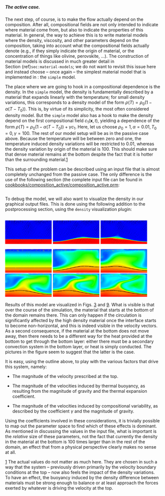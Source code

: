 ##### The active case.

The next step, of course, is to make the flow actually depend on the
composition. After all, compositional fields are not only intended to indicate
where material come from, but also to indicate the properties of this
material. In general, the way to achieve this is to write material models
where the density, viscosity, and other parameters depend on the composition,
taking into account what the compositional fields actually denote (e.g., if
they simply indicate the origin of material, or the concentration of things
like olivine, perovskite, &mldr;). The construction of material models is
discussed in much greater detail in Section&nbsp;{ref}`sec:material-models`;
we do not want to revisit this issue here and instead choose &ndash; once
again &ndash; the simplest material model that is implemented in : the
`simple` model.

The place where we are going to hook in a compositional dependence is the
density. In the `simple` model, the density is fundamentally described by a
material that expands linearly with the temperature; for small density
variations, this corresponds to a density model of the form
$\rho(T)=\rho_0(1-\alpha(T-T_0))$. This is, by virtue of its simplicity, the
most often considered density model. But the `simple` model also has a hook to
make the density depend on the first compositional field $c_1(\mathbf
x,t)$, yielding a dependence of the form
$\rho(T)=\rho_0(1-\alpha(T-T_0))+\gamma c_1$. Here, let us choose $\rho_0=1,
\alpha=0.01, T_0=0, \gamma=100$. The rest of our model setup will be as in the
passive case above. Because the temperature will be between zero and one, the
temperature induced density variations will be restricted to 0.01, whereas the
density variation by origin of the material is 100. This should make sure that
dense material remains at the bottom despite the fact that it is hotter than
the surrounding material.[1]

This setup of the problem can be described using an input file that is almost
completely unchanged from the passive case. The only difference is the use of
the following section (the complete input file can be found in
[cookbooks/composition_active/composition_active.prm](https://www.github.com/geodynamics/aspect/blob/main/cookbooks/composition_active/composition_active.prm):

``` prmfile
```

To debug the model, we will also want to visualize the density in our
graphical output files. This is done using the following addition to the
postprocessing section, using the `density` visualization plugin:

``` prmfile
```

<img src="cookbooks/composition_active/doc/visit0007.png" title="fig:" id="fig:composition-active-composition" style="width:30.0%" alt="Active compositional fields: Compositional field 1 at the time t=0, 10, 20. Compared to the results shown in Fig.&#xA0;[fig:compositional-passive] it is clear that the heavy material stays at the bottom of the domain now. The effect of the density on the velocity field is also clearly visible by noting that at all three times the spreading center at the top boundary is in exactly the same position; this would result in exactly the same velocity field if the density and temperature were constant." />
<img src="cookbooks/composition_active/doc/visit0009.png" title="fig:" id="fig:composition-active-composition" style="width:30.0%" alt="Active compositional fields: Compositional field 1 at the time t=0, 10, 20. Compared to the results shown in Fig.&#xA0;[fig:compositional-passive] it is clear that the heavy material stays at the bottom of the domain now. The effect of the density on the velocity field is also clearly visible by noting that at all three times the spreading center at the top boundary is in exactly the same position; this would result in exactly the same velocity field if the density and temperature were constant." />
<img src="cookbooks/composition_active/doc/visit0008.png" title="fig:" id="fig:composition-active-composition" style="width:30.0%" alt="Active compositional fields: Compositional field 1 at the time t=0, 10, 20. Compared to the results shown in Fig.&#xA0;[fig:compositional-passive] it is clear that the heavy material stays at the bottom of the domain now. The effect of the density on the velocity field is also clearly visible by noting that at all three times the spreading center at the top boundary is in exactly the same position; this would result in exactly the same velocity field if the density and temperature were constant." />

<img src="cookbooks/composition_active/doc/visit0000.png" title="fig:" id="fig:composition-active-temperature" style="width:30.0%" alt="Active compositional fields: Temperature fields at t=0, 2, 4, 8,
  12, 20. The black line is the isocontour line c_1(\mathbf x,t)=0.5 delineating the position of the dense material at the bottom." />
<img src="cookbooks/composition_active/doc/visit0001.png" title="fig:" id="fig:composition-active-temperature" style="width:30.0%" alt="Active compositional fields: Temperature fields at t=0, 2, 4, 8,
  12, 20. The black line is the isocontour line c_1(\mathbf x,t)=0.5 delineating the position of the dense material at the bottom." />
<img src="cookbooks/composition_active/doc/visit0002.png" title="fig:" id="fig:composition-active-temperature" style="width:30.0%" alt="Active compositional fields: Temperature fields at t=0, 2, 4, 8,
  12, 20. The black line is the isocontour line c_1(\mathbf x,t)=0.5 delineating the position of the dense material at the bottom." />
<img src="cookbooks/composition_active/doc/visit0003.png" title="fig:" id="fig:composition-active-temperature" style="width:30.0%" alt="Active compositional fields: Temperature fields at t=0, 2, 4, 8,
  12, 20. The black line is the isocontour line c_1(\mathbf x,t)=0.5 delineating the position of the dense material at the bottom." />
<img src="cookbooks/composition_active/doc/visit0004.png" title="fig:" id="fig:composition-active-temperature" style="width:30.0%" alt="Active compositional fields: Temperature fields at t=0, 2, 4, 8,
  12, 20. The black line is the isocontour line c_1(\mathbf x,t)=0.5 delineating the position of the dense material at the bottom." />
<img src="cookbooks/composition_active/doc/visit0006.png" title="fig:" id="fig:composition-active-temperature" style="width:30.0%" alt="Active compositional fields: Temperature fields at t=0, 2, 4, 8,
  12, 20. The black line is the isocontour line c_1(\mathbf x,t)=0.5 delineating the position of the dense material at the bottom." />

Results of this model are visualized in Figs.&nbsp;[3][] and [9][]. What is
visible is that over the course of the simulation, the material that starts at
the bottom of the domain remains there. This can only happen if the
circulation is significantly affected by the high density material once the
interface starts to become non-horizontal, and this is indeed visible in the
velocity vectors. As a second consequence, if the material at the bottom does
not move away, then there needs to be a different way for the heat provided at
the bottom to get through the bottom layer: either there must be a secondary
convection system in the bottom layer, or heat is simply conducted. The
pictures in the figure seem to suggest that the latter is the case.

It is easy, using the outline above, to play with the various factors that
drive this system, namely:

-   The magnitude of the velocity prescribed at the top.

-   The magnitude of the velocities induced by thermal buoyancy, as resulting
    from the magnitude of gravity and the thermal expansion coefficient.

-   The magnitude of the velocities induced by compositional variability, as
    described by the coefficient $\gamma$ and the magnitude of gravity.

Using the coefficients involved in these considerations, it is trivially
possible to map out the parameter space to find which of these effects is
dominant. As mentioned in discussing the values in the input file, what is
important is the *relative* size of these parameters, not the fact that
currently the density in the material at the bottom is 100 times larger than
in the rest of the domain, an effect that from a physical perspective clearly
makes no sense at all.

[1] The actual values do not matter as much here. They are chosen in such a
way that the system &ndash; previously driven primarily by the velocity
boundary conditions at the top &ndash; now also feels the impact of the
density variations. To have an effect, the buoyancy induced by the density
difference between materials must be strong enough to balance or at least
approach the forces exerted by whatever is driving the velocity at the top.

  [1]: #sec:material-models
  [cookbooks/composition_active/composition_active.prm]: cookbooks/composition_active/composition_active.prm
  [3]: #fig:composition-active-composition
  [9]: #fig:composition-active-temperature

